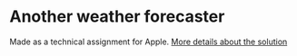 # Another weather forecaster

Made as a technical assignment for Apple. [More details about the solution](PROGRESS.MD)
